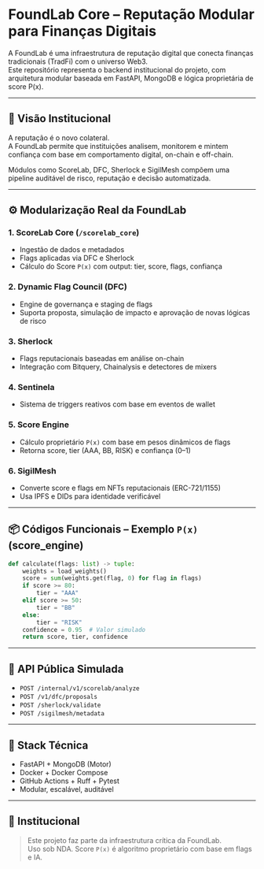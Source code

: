 # FoundLab Core – Reputação Modular para Finanças Digitais

A FoundLab é uma infraestrutura de reputação digital que conecta finanças tradicionais (TradFi) com o universo Web3.  
Este repositório representa o backend institucional do projeto, com arquitetura modular baseada em FastAPI, MongoDB e lógica proprietária de score P(x).

---

## 🧠 Visão Institucional

A reputação é o novo colateral.  
A FoundLab permite que instituições analisem, monitorem e mintem confiança com base em comportamento digital, on-chain e off-chain.  

Módulos como ScoreLab, DFC, Sherlock e SigilMesh compõem uma pipeline auditável de risco, reputação e decisão automatizada.

---

## ⚙️ Modularização Real da FoundLab

### 1. ScoreLab Core (`/scorelab_core`)
- Ingestão de dados e metadados
- Flags aplicadas via DFC e Sherlock
- Cálculo do Score `P(x)` com output: tier, score, flags, confiança

### 2. Dynamic Flag Council (DFC)
- Engine de governança e staging de flags
- Suporta proposta, simulação de impacto e aprovação de novas lógicas de risco

### 3. Sherlock
- Flags reputacionais baseadas em análise on-chain
- Integração com Bitquery, Chainalysis e detectores de mixers

### 4. Sentinela
- Sistema de triggers reativos com base em eventos de wallet

### 5. Score Engine
- Cálculo proprietário `P(x)` com base em pesos dinâmicos de flags
- Retorna score, tier (AAA, BB, RISK) e confiança (0–1)

### 6. SigilMesh
- Converte score e flags em NFTs reputacionais (ERC-721/1155)
- Usa IPFS e DIDs para identidade verificável

---

## 📦 Códigos Funcionais – Exemplo `P(x)` (score_engine)

```python
def calculate(flags: list) -> tuple:
    weights = load_weights()
    score = sum(weights.get(flag, 0) for flag in flags)
    if score >= 80:
        tier = "AAA"
    elif score >= 50:
        tier = "BB"
    else:
        tier = "RISK"
    confidence = 0.95  # Valor simulado
    return score, tier, confidence
```

---

## 📎 API Pública Simulada

- `POST /internal/v1/scorelab/analyze`
- `POST /v1/dfc/proposals`
- `POST /sherlock/validate`
- `POST /sigilmesh/metadata`

---

## 🚀 Stack Técnica

- FastAPI + MongoDB (Motor)
- Docker + Docker Compose
- GitHub Actions + Ruff + Pytest
- Modular, escalável, auditável

---

## 🔐 Institucional

> Este projeto faz parte da infraestrutura crítica da FoundLab.  
> Uso sob NDA. Score `P(x)` é algoritmo proprietário com base em flags e IA.